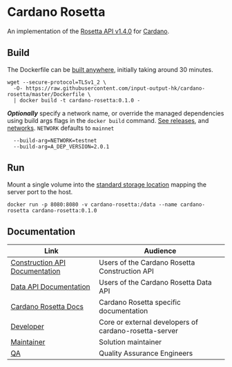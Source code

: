 # Cardano Rosetta

An implementation of the [Rosetta API v1.4.0] for [Cardano].

## Build

The Dockerfile can be [built anywhere], initially taking around 30 minutes. 

```console
wget --secure-protocol=TLSv1_2 \
  -O- https://raw.githubusercontent.com/input-output-hk/cardano-rosetta/master/Dockerfile \
  | docker build -t cardano-rosetta:0.1.0 -
```

**_Optionally_**  specify a network name, or override the managed dependencies using build args
flags in the `docker build` command. [See releases](docs/MAINTAINER.md#Internal-Software), and 
[networks](config/network). `NETWORK` defaults to `mainnet`

```console
  --build-arg=NETWORK=testnet
  --build-arg=A_DEP_VERSION=2.0.1
```

## Run

Mount a single volume into the [standard storage location](https://www.rosetta-api.org/docs/standard_storage_location.html) 
mapping the server port to the host.

```console
docker run -p 8080:8080 -v cardano-rosetta:/data --name cardano-rosetta cardano-rosetta:0.1.0 
```
## Documentation

| Link                                                                                               | Audience                                                     |
| ---                                                                                                | ---                                                          |
| [Construction API Documentation]                                                                   | Users of the Cardano Rosetta Construction API                |
| [Data API Documentation]                                                                           | Users of the Cardano Rosetta Data API                        |
| [Cardano Rosetta Docs]                                                                                        | Cardano Rosetta specific documentation |
| [Developer]                                                                                        | Core or external developers of cardano-rosetta-server        |
| [Maintainer]                                                                                       | Solution maintainer                                          |
| [QA]                                                                                               | Quality Assurance Engineers                                  |

[Rosetta API v1.4.0]: https://github.com/coinbase/rosetta-specifications
[Cardano]: https://cardano.org/
[built anywhere]: https://www.rosetta-api.org/docs/node_deployment.html#build-anywhere
[Construction API Documentation]: https://www.rosetta-api.org/docs/construction_api_introduction.html
[Data API Documentation]: https://www.rosetta-api.org/docs/data_api_introduction.html
[Cardano Rosetta Docs]: ./docs
[Developer]: cardano-rosetta-server/README.md
[Maintainer]: docs/MAINTAINER.md
[QA]: docs/QA.md